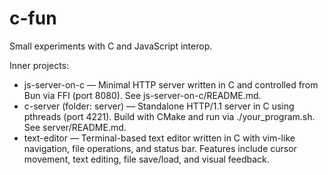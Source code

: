 # c-fun

Small experiments with C and JavaScript interop.

Inner projects:
- js-server-on-c — Minimal HTTP server written in C and controlled from Bun via FFI (port 8080). See js-server-on-c/README.md.
- c-server (folder: server) — Standalone HTTP/1.1 server in C using pthreads (port 4221). Build with CMake and run via ./your_program.sh. See server/README.md.
- text-editor — Terminal-based text editor written in C with vim-like navigation, file operations, and status bar. Features include cursor movement, text editing, file save/load, and visual feedback.
